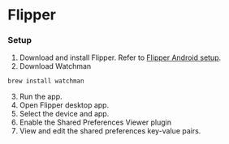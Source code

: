 
# Flipper

### Setup

1. Download and install Flipper.
Refer to [Flipper Android setup](https://fbflipper.com/docs/getting-started/android-native/).
2. Download Watchman
```bash
brew install watchman
```
3. Run the app.
4. Open Flipper desktop app.
5. Select the device and app.
6. Enable the Shared Preferences Viewer plugin
7. View and edit the shared preferences key-value pairs.
